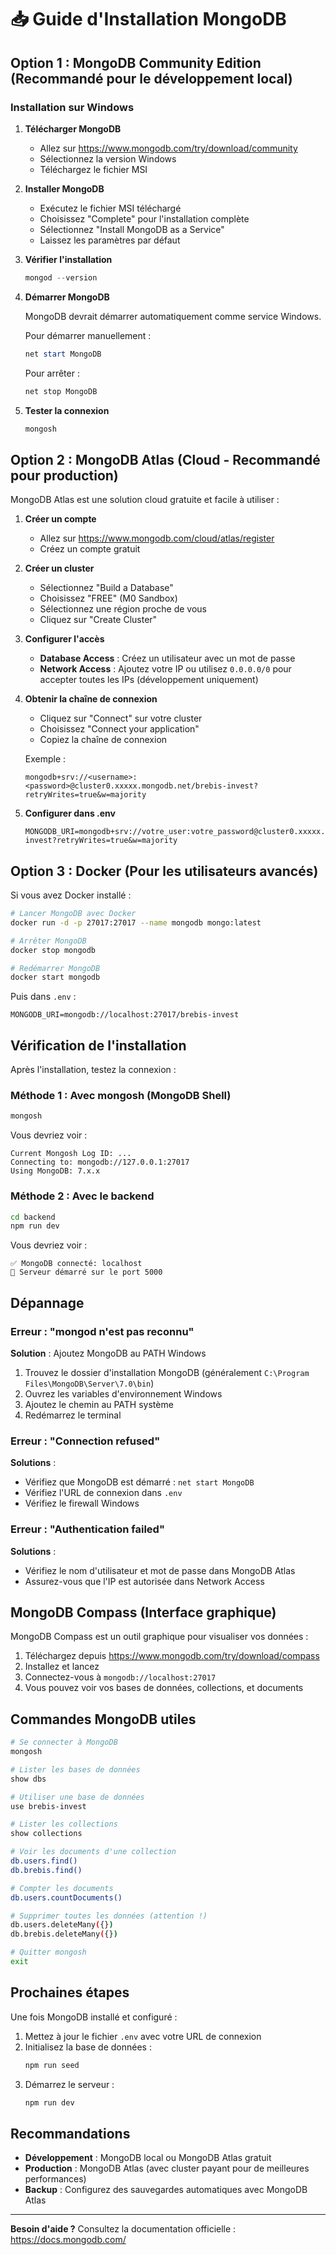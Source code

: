 # 📥 Guide d'Installation MongoDB

## Option 1 : MongoDB Community Edition (Recommandé pour le développement local)

### Installation sur Windows

1. **Télécharger MongoDB**
   - Allez sur https://www.mongodb.com/try/download/community
   - Sélectionnez la version Windows
   - Téléchargez le fichier MSI

2. **Installer MongoDB**
   - Exécutez le fichier MSI téléchargé
   - Choisissez "Complete" pour l'installation complète
   - Sélectionnez "Install MongoDB as a Service"
   - Laissez les paramètres par défaut

3. **Vérifier l'installation**
   ```powershell
   mongod --version
   ```

4. **Démarrer MongoDB**
   
   MongoDB devrait démarrer automatiquement comme service Windows.
   
   Pour démarrer manuellement :
   ```powershell
   net start MongoDB
   ```

   Pour arrêter :
   ```powershell
   net stop MongoDB
   ```

5. **Tester la connexion**
   ```powershell
   mongosh
   ```

## Option 2 : MongoDB Atlas (Cloud - Recommandé pour production)

MongoDB Atlas est une solution cloud gratuite et facile à utiliser :

1. **Créer un compte**
   - Allez sur https://www.mongodb.com/cloud/atlas/register
   - Créez un compte gratuit

2. **Créer un cluster**
   - Sélectionnez "Build a Database"
   - Choisissez "FREE" (M0 Sandbox)
   - Sélectionnez une région proche de vous
   - Cliquez sur "Create Cluster"

3. **Configurer l'accès**
   - **Database Access** : Créez un utilisateur avec un mot de passe
   - **Network Access** : Ajoutez votre IP ou utilisez `0.0.0.0/0` pour accepter toutes les IPs (développement uniquement)

4. **Obtenir la chaîne de connexion**
   - Cliquez sur "Connect" sur votre cluster
   - Choisissez "Connect your application"
   - Copiez la chaîne de connexion
   
   Exemple :
   ```
   mongodb+srv://<username>:<password>@cluster0.xxxxx.mongodb.net/brebis-invest?retryWrites=true&w=majority
   ```

5. **Configurer dans .env**
   ```env
   MONGODB_URI=mongodb+srv://votre_user:votre_password@cluster0.xxxxx.mongodb.net/brebis-invest?retryWrites=true&w=majority
   ```

## Option 3 : Docker (Pour les utilisateurs avancés)

Si vous avez Docker installé :

```bash
# Lancer MongoDB avec Docker
docker run -d -p 27017:27017 --name mongodb mongo:latest

# Arrêter MongoDB
docker stop mongodb

# Redémarrer MongoDB
docker start mongodb
```

Puis dans `.env` :
```env
MONGODB_URI=mongodb://localhost:27017/brebis-invest
```

## Vérification de l'installation

Après l'installation, testez la connexion :

### Méthode 1 : Avec mongosh (MongoDB Shell)
```bash
mongosh
```

Vous devriez voir :
```
Current Mongosh Log ID: ...
Connecting to: mongodb://127.0.0.1:27017
Using MongoDB: 7.x.x
```

### Méthode 2 : Avec le backend
```bash
cd backend
npm run dev
```

Vous devriez voir :
```
✅ MongoDB connecté: localhost
🚀 Serveur démarré sur le port 5000
```

## Dépannage

### Erreur : "mongod n'est pas reconnu"

**Solution** : Ajoutez MongoDB au PATH Windows

1. Trouvez le dossier d'installation MongoDB (généralement `C:\Program Files\MongoDB\Server\7.0\bin`)
2. Ouvrez les variables d'environnement Windows
3. Ajoutez le chemin au PATH système
4. Redémarrez le terminal

### Erreur : "Connection refused"

**Solutions** :
- Vérifiez que MongoDB est démarré : `net start MongoDB`
- Vérifiez l'URL de connexion dans `.env`
- Vérifiez le firewall Windows

### Erreur : "Authentication failed"

**Solutions** :
- Vérifiez le nom d'utilisateur et mot de passe dans MongoDB Atlas
- Assurez-vous que l'IP est autorisée dans Network Access

## MongoDB Compass (Interface graphique)

MongoDB Compass est un outil graphique pour visualiser vos données :

1. Téléchargez depuis https://www.mongodb.com/try/download/compass
2. Installez et lancez
3. Connectez-vous à `mongodb://localhost:27017`
4. Vous pouvez voir vos bases de données, collections, et documents

## Commandes MongoDB utiles

```bash
# Se connecter à MongoDB
mongosh

# Lister les bases de données
show dbs

# Utiliser une base de données
use brebis-invest

# Lister les collections
show collections

# Voir les documents d'une collection
db.users.find()
db.brebis.find()

# Compter les documents
db.users.countDocuments()

# Supprimer toutes les données (attention !)
db.users.deleteMany({})
db.brebis.deleteMany({})

# Quitter mongosh
exit
```

## Prochaines étapes

Une fois MongoDB installé et configuré :

1. Mettez à jour le fichier `.env` avec votre URL de connexion
2. Initialisez la base de données :
   ```bash
   npm run seed
   ```
3. Démarrez le serveur :
   ```bash
   npm run dev
   ```

## Recommandations

- **Développement** : MongoDB local ou MongoDB Atlas gratuit
- **Production** : MongoDB Atlas (avec cluster payant pour de meilleures performances)
- **Backup** : Configurez des sauvegardes automatiques avec MongoDB Atlas

---

**Besoin d'aide ?** Consultez la documentation officielle : https://docs.mongodb.com/
